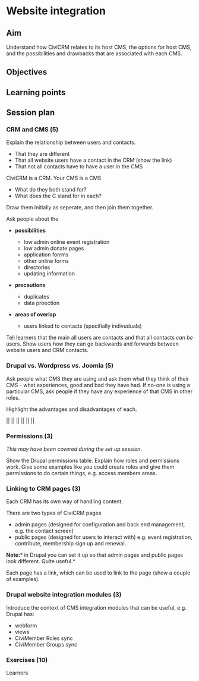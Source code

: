 # Website integration

## Aim

Understand how CiviCRM relates to its host CMS, the options for host CMS, and the possibilities and drawbacks that are associated with each CMS.

## Objectives

## Learning points

## Session plan

### CRM and CMS (5)

Explain the relationship between users and contacts.

- That they are different
- That all website users have a contact in the CRM (show the link)
- That not all contacts have to have a user in the CMS

CiviCRM is a CRM. Your CMS is a CMS

- What do they both stand for?
- What does the C stand for in each?

Draw them initially as seperate, and then join them together.

Ask people about the

- **possibilities**

    - low admin online event registration
    - low admin donate pages
    - application forrms
    - other online forms
    - directories
    - updating information
- **precautions**

    - duplicates
    - data proection
- **areas of overlap**

    - users linked to contacts (specifially indivuduals)

Tell learners that the main all users are contacts and that all contacts *can be* users. Show users how they can go backwards and forwards between website users and CRM contacts.

### Drupal vs. Wordpress vs. Joomla (5)

Ask people what CMS they are using and ask them what they think of their CMS - what experiences, good and bad they have had. If no-one is using a particular CMS, ask people if they have any experience of that CMS in other roles.

Highlight the advantages and disadvantages of each.

||
||
||
||
||
||

### Permissions (3)

*This may have been covered during the set up session*.

Show the Drupal permissions table. Explain how roles and permissions work. Give some examples like you could create roles and give them permissions to do certain things, e.g. access members areas.

### Linking to CRM pages (3)

Each CRM has its own way of handling content.

There are two types of CiviCRM pages

- admin pages (designed for configuration and back end management, e.g. the contact screen)
- public pages (designed for users to interact with) e.g. event registration, contribute, membership sign up and renewal.

**Note:*** in Drupal you can set it up so that admin pages and public pages look different. Quite useful.*

Each page has a link, which can be used to link to the page (show a couple of examples).

### Drupal website integration modules (3)

Introduce the context of CMS integration modules that can be useful, e.g. Drupal has:

- webform
- views
- CiviMember Roles sync
- CiviMember Groups sync

### Exercises (10)

Learners

